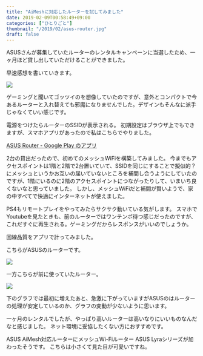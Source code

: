 ```yaml
---
title: "AiMeshに対応したルーターを試してみました"
date: 2019-02-09T00:58:49+09:00
categories: ["ひとりごと"]
thumbnail: "/2019/02/asus-router.jpg"
draft: false
---
```


ASUSさんが募集していたルーターのレンタルキャンペーンに当選したため、一ヶ月ほど貸し出していただけることができました。

早速感想を書いていきます。

![](https://d2mxuefqeaa7sj.cloudfront.net/s_50382A146B3462C34E3712812BEFA68CEA93D5C867276EFC6E77017BAF31B422_1549644922912_DSC_0157.JPG)


ゲーミングと聞いてゴッツイのを想像していたのですが、意外とコンパクトで今あるルーターと入れ替えても邪魔になりませんでした。デザインもそんなに派手じゃなくていい感じです。

電源をつけたらルーターのSSIDが表示される。
初期設定はブラウザ上でもできますが、スマホアプリがあったので私はこちらでやりました。

[ASUS Router - Google Play のアプリ](https://play.google.com/store/apps/details?id=com.asus.aihome&hl=ja)

2台の貸出だったので、初めてのメッシュWiFiを構築してみました。
今までもアクセスポイントは1階と2階で2台置いていて、SSIDを同じにすることで擬似的？にメッシュというかお互いの届いていないところを補間し合うようにしていたのですが、1階にいるのに2階のアクセスポイントにつながったりして、いまいち良くないなと思っていました。
しかし、メッシュWiFiだと補間が賢いようで、家の中すべてで快適にインターネットが使えました。

PS4もリモートプレイをやってみたらサクサク動いている気がします。
スマホでYoutubeを見たときも、前のルーターではワンテンポ待つ感じだったのですが、これだすぐに再生される。ゲーミングだからレスポンスがいいのでしょうか。

回線品質をアプリで計ってみました。

こちらがASUSのルーターです。

![](https://d2mxuefqeaa7sj.cloudfront.net/s_50382A146B3462C34E3712812BEFA68CEA93D5C867276EFC6E77017BAF31B422_1549644770577_Screenshot_20190209-014448.png)


一方こちらが前に使っていたルーター。

![](https://d2mxuefqeaa7sj.cloudfront.net/s_50382A146B3462C34E3712812BEFA68CEA93D5C867276EFC6E77017BAF31B422_1549644778508_Screenshot_20190209-014424.png)


下のグラフでは最初に増えたあと、急激に下がっていますがASUSのはルーターの処理が安定しているのか、グラフの変動が少ないように思います。

一ヶ月のレンタルでしたが、やっぱり高いルーターは高いなりにいいものなんだなと感じました。
ネット環境に妥協したくない方におすすめです。

ASUS AiMesh対応ルーターにメッシュWi-Fiルーター ASUS Lyraシリーズが加わったそうです。
こちらは小さくて見た目が可愛いですね。

